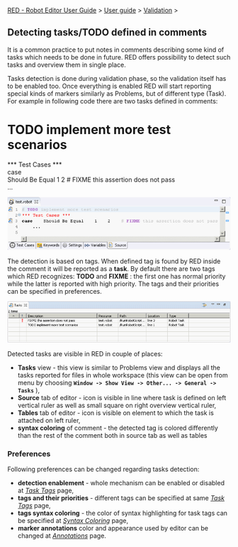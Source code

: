 [RED - Robot Editor User Guide](http://nokia.github.io/RED/help/index.md) >
[User guide](http://nokia.github.io/RED/help/user_guide/user_guide.md) >
[Validation](http://nokia.github.io/RED/help/user_guide/validation.md) >

## Detecting tasks/TODO defined in comments

It is a common practice to put notes in comments describing some kind of tasks
which needs to be done in future. RED offers possibility to detect such tasks
and overview them in single place.

Tasks detection is done during validation phase, so the validation itself has
to be enabled too. Once everything is enabled RED will start reporting special
kinds of markers similarly as Problems, but of different type (Task). For
example in following code there are two tasks defined in comments:

# TODO implement more test scenarios  
*** Test Cases ***  
case  
    Should Be Equal    1    2    # FIXME this assertion does not pass  
    ... 

![](images/editor_tasks.png)  

The detection is based on tags. When defined tag is found by RED inside the
comment it will be reported as a **task**. By default there are two tags which
RED recognizes: **TODO** and **FIXME** : the first one has normal priority
while the latter is reported with high priority. The tags and their priorities
can be specified in preferences.

![](images/tasks.png)  

Detected tasks are visible in RED in couple of places:

  * **Tasks** view - this view is similar to Problems view and displays all the tasks reported for files in whole workspace (this view can be open from menu by choosing **`Window -> Show View -> Other... -> General -> Tasks`** ), 
  * **Source** tab of editor - icon is visible in line where task is defined on left vertical ruler as well as small square on right overview vertical ruler, 
  * **Tables** tab of editor - icon is visible on element to which the task is attached on left ruler, 
  * **syntax coloring** of comment - the detected tag is colored differently than the rest of the comment both in source tab as well as tables 

### Preferences

Following preferences can be changed regarding tasks detection:

  * **detection enablement** \- whole mechanism can be enabled or disabled at _[Task Tags](javascript:executeCommand\('org.eclipse.ui.window.preferences\(preferencePageId=org.robotframework.ide.eclipse.main.plugin.preferences.tasks\)'\))_ page, 
  * **tags and their priorities** \- different tags can be specified at same _[Task Tags](javascript:executeCommand\('org.eclipse.ui.window.preferences\(preferencePageId=org.robotframework.ide.eclipse.main.plugin.preferences.tasks\)'\))_ page, 
  * **tags syntax coloring** \- the color of syntax highlighting for task tags can be specified at _[Syntax Coloring](javascript:executeCommand\('org.eclipse.ui.window.preferences\(preferencePageId=org.robotframework.ide.eclipse.main.plugin.preferences.editor.syntax\)'\))_ page, 
  * **marker annotations** color and appearance used by editor can be changed at _[Annotations](javascript:executeCommand\('org.eclipse.ui.window.preferences\(preferencePageId=org.eclipse.ui.editors.preferencePages.Annotations\)'\))_ page. 


